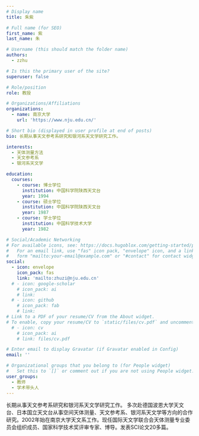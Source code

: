 ```yaml
---
# Display name
title: 朱紫

# Full name (for SEO)
first_name: 紫
last_name: 朱

# Username (this should match the folder name)
authors:
  - zzhu

# Is this the primary user of the site?
superuser: false

# Role/position
role: 教授

# Organizations/Affiliations
organizations:
  - name: 南京大学
    url: 'https://www.nju.edu.cn/'

# Short bio (displayed in user profile at end of posts)
bio: 长期从事天文参考系研究和银河系天文学研究工作。

interests:
  - 天体测量方法
  - 天文参考系
  - 银河系天文学

education:
  courses:
    - course: 博士学位
      institution: 中国科学院陕西天文台
      year: 1994
    - course: 硕士学位
      institution: 中国科学院陕西天文台
      year: 1987
    - course: 学士学位
      institution: 中国科学技术大学 
      year: 1982

# Social/Academic Networking
# For available icons, see: https://docs.hugoblox.com/getting-started/page-builder/#icons
#   For an email link, use "fas" icon pack, "envelope" icon, and a link in the
#   form "mailto:your-email@example.com" or "#contact" for contact widget.
social:
  - icon: envelope
    icon_pack: fas
    link: 'mailto:zhuzi@nju.edu.cn'
  # - icon: google-scholar
    # icon_pack: ai
    # link: 
  # - icon: github
    # icon_pack: fab
    # link: 
# Link to a PDF of your resume/CV from the About widget.
# To enable, copy your resume/CV to `static/files/cv.pdf` and uncomment the lines below.
  # - icon: cv
    # icon_pack: ai
    # link: files/cv.pdf

# Enter email to display Gravatar (if Gravatar enabled in Config)
email: ''

# Organizational groups that you belong to (for People widget)
#   Set this to `[]` or comment out if you are not using People widget.
user_groups:
  - 教师
  - 学术带头人
---
```


长期从事天文参考系研究和银河系天文学研究工作。
多次赴德国波恩大学天文台、日本国立天文台从事空间天体测量、天文参考系、银河系天文学等方向的合作研究。2002年始在南京大学天文系工作。现任国际天文学联合会天体测量专业委员会组织成员、国家科学技术奖评审专家、博导。发表SCI论文20多篇。
